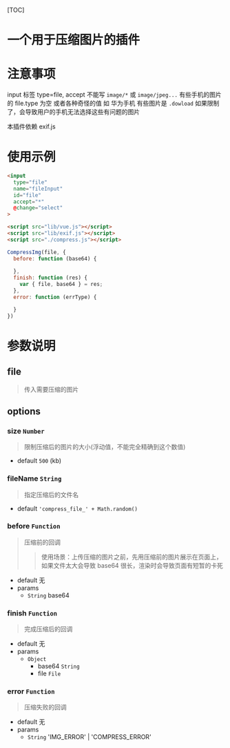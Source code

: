 [TOC]

# 一个用于压缩图片的插件

# 注意事项
input 标签 type=file, accept 不能写 `image/*` 或 `image/jpeg...`
有些手机的图片的 file.type 为空 或者各种奇怪的值 如 华为手机 有些图片是 `.dowload`
如果限制了，会导致用户的手机无法选择这些有问题的图片

本插件依赖 exif.js

# 使用示例
```html
<input
  type="file"
  name="fileInput"
  id="file"
  accept="*"
  @change="select"
>

<script src="lib/vue.js"></script>
<script src="lib/exif.js"></script>
<script src="./compress.js"></script>
```
```javascript
CompressImg(file, {
  before: function (base64) {
     
  },
  finish: function (res) {
    var { file, base64 } = res;
  },
  error: function (errType) {

  }
})
```

# 参数说明

## file
> 传入需要压缩的图片

## options

### size `Number`
> 限制压缩后的图片的大小(浮动值，不能完全精确到这个数值)
- default `500` (kb)

### fileName `String`
> 指定压缩后的文件名
- default `'compress_file_' + Math.random()`

### before `Function`
> 压缩前的回调
>> 使用场景：上传压缩的图片之前，先用压缩前的图片展示在页面上，如果文件太大会导致 base64 很长，渲染时会导致页面有短暂的卡死
- default 无
- params
  + `String` base64

### finish `Function`
> 完成压缩后的回调
- default 无
- params
  + `Object`
    - base64 `String`
    - file `File`

### error `Function`
> 压缩失败的回调
- default 无
- params
  + `String` 'IMG_ERROR' | 'COMPRESS_ERROR'

